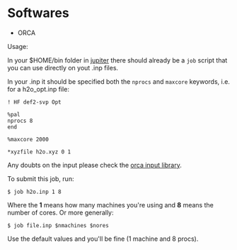 # Softwares

- ORCA

Usage: 

In your $HOME/bin folder in [jupiter]() there should already be a `job` script that you can use directly on yout .inp files.

In your .inp it should be specified both the `nprocs` and `maxcore` keywords, i.e. for a h2o_opt.inp file:

```
! HF def2-svp Opt 

%pal
nprocs 8 
end

%maxcore 2000

*xyzfile h2o.xyz 0 1 
```

Any doubts on the input please check the [orca input library](https://sites.google.com/site/orcainputlibrary/home).

To submit this job, run:

```console
$ job h2o.inp 1 8
``` 

Where the **1** means how many machines you're using and **8** means the number of cores. Or more generally:

```console
$ job file.inp $nmachines $nores
```

Use the default values and you'll be fine (1 machine and 8 procs).

